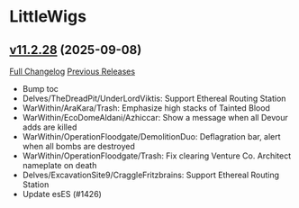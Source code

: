 # LittleWigs

## [v11.2.28](https://github.com/BigWigsMods/LittleWigs/tree/v11.2.28) (2025-09-08)
[Full Changelog](https://github.com/BigWigsMods/LittleWigs/compare/v11.2.27...v11.2.28) [Previous Releases](https://github.com/BigWigsMods/LittleWigs/releases)

- Bump toc  
- Delves/TheDreadPit/UnderLordViktis: Support Ethereal Routing Station  
- WarWithin/AraKara/Trash: Emphasize high stacks of Tainted Blood  
- WarWithin/EcoDomeAldani/Azhiccar: Show a message when all Devour adds are killed  
- WarWithin/OperationFloodgate/DemolitionDuo: Deflagration bar, alert when all bombs are destroyed  
- WarWithin/OperationFloodgate/Trash: Fix clearing Venture Co. Architect nameplate on death  
- Delves/ExcavationSite9/CraggleFritzbrains: Support Ethereal Routing Station  
- Update esES (#1426)  
